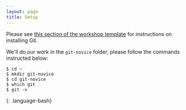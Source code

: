 ```yaml
---
layout: page
title: Setup
---
```


Please see [this section of the workshop template][workshop-setup]
for instructions on installing Git.

We'll do our work in the `git-novice` folder, please follow the commands instructed below:

~~~
$ cd ~
$ mkdir git-novice
$ cd git-novice
$ which git
$ git -v
~~~
{: .language-bash}

[workshop-setup]: https://carpentries.github.io/workshop-template/#git

